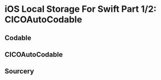 # iOS Local Storage For Swift Part 1/2: CICOAutoCodable

## Codable

## CICOAutoCodable

## Sourcery
